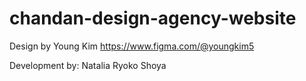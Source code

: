 # chandan-design-agency-website

Design by Young Kim
https://www.figma.com/@youngkim5

Development by:
Natalia
Ryoko
Shoya
